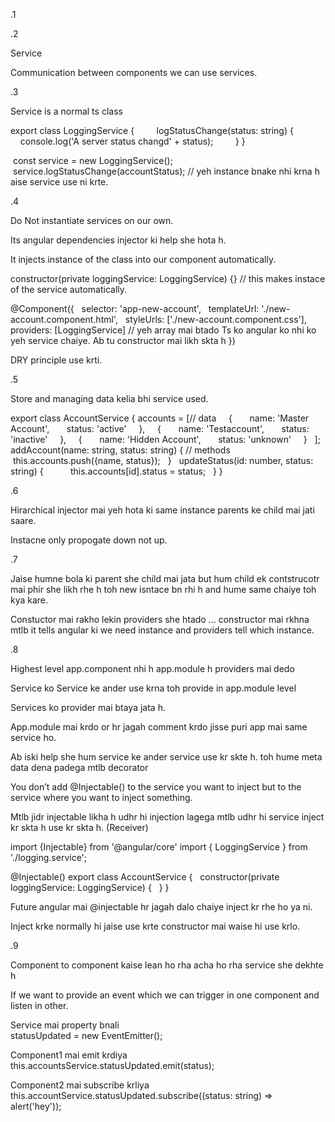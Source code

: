 .1

.2

Service

Communication between components we can use services.

.3

Service is a normal ts class

export class LoggingService {
        logStatusChange(status: string) {
                console.log('A server status changd' + status);
        }
}

 const service = new LoggingService();
 service.logStatusChange(accountStatus); 
// yeh instance bnake nhi krna h aise service use ni krte.



.4

Do Not instantiate services on our own.

Its angular dependencies injector ki help she hota h.

It injects instance of the class into our component automatically.

constructor(private loggingService: LoggingService) {} // this makes instace of the service automatically.

@Component({
  selector: 'app-new-account',
  templateUrl: './new-account.component.html',
  styleUrls: ['./new-account.component.css'],
  providers: [LoggingService] // yeh array mai btado Ts ko angular ko nhi ko yeh service chaiye. Ab tu constructor mai likh skta h
})

DRY principle use krti.


.5

Store and managing data kelia bhi service used.

export class AccountService {
accounts = [// data
    {
      name: 'Master Account',
      status: 'active'
    },
    {
      name: 'Testaccount',
      status: 'inactive'
    },
    {
      name: 'Hidden Account',
      status: 'unknown'
    }
  ];
  addAccount(name: string, status: string) { // methods
         this.accounts.push({name, status});
  }
  updateStatus(id: number, status: string) {
          this.accounts[id].status = status;
  }
}



.6

Hirarchical injector mai yeh hota ki same instance parents ke child mai jati saare.

Instacne only propogate down not up.


.7

Jaise humne bola ki parent she child mai jata but hum child ek contstrucotr mai phir she likh rhe h toh new isntace bn rhi h and hume same chaiye toh kya kare.

Constuctor mai rakho lekin providers she htado … constructor mai rkhna mtlb it tells angular ki we need instance and providers tell which instance.


.8

Highest level app.component nhi h app.module h providers mai dedo

Service ko Service ke ander use krna toh provide in app.module level

Services ko provider mai btaya jata h. 

App.module mai krdo or hr jagah comment krdo jisse puri app mai same service ho.

Ab iski help she hum service ke ander service use kr skte h. toh hume meta data dena padega mtlb decorator 

You don’t add @Injectable() to the service  you want to inject but to the service where you want to inject something.

Mtlb jidr injectable likha h udhr hi injection lagega mtlb udhr hi service inject kr skta h use kr skta h. (Receiver)

import {Injectable} from '@angular/core'
import { LoggingService } from './logging.service';

@Injectable()
export class AccountService {
  constructor(private loggingService: LoggingService) {
  }
}

Future angular mai @injectable hr jagah dalo chaiye inject kr rhe ho ya ni.

Inject krke normally hi jaise use krte constructor mai waise hi use krlo.


.9

Component to component kaise lean ho rha acha ho rha service she dekhte h


If we want to provide an event which we can trigger in one component and listen in other.


Service mai property bnali  
statusUpdated = new EventEmitter<string>();

Component1 mai emit krdiya
this.accountsService.statusUpdated.emit(status);


Component2 mai subscribe krliya
this.accountService.statusUpdated.subscribe((status: string) => alert('hey'));
